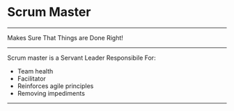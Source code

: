 # Scrum Master

---
Makes Sure That Things are Done Right!

---

Scrum master is a Servant Leader Responsibile For:
- Team health
- Facilitator
- Reinforces agile principles
- Removing impediments

---
